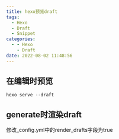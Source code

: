 ```yaml
---
title: hexo预览draft
tags:
  - Hexo
  - Draft
  - Snippet
categories:
  - - Hexo
    - Draft
date: 2022-08-02 11:48:56
---
```



## 在编辑时预览

```shell
hexo serve --draft
```

## generate时渲染draft

修改_config.yml中的render_drafts字段为true